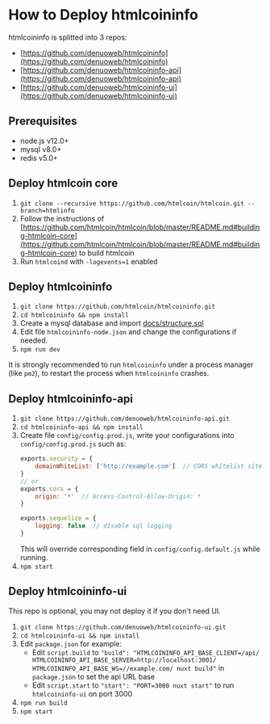 # How to Deploy htmlcoininfo

htmlcoininfo is splitted into 3 repos:
* [https://github.com/denuoweb/htmlcoininfo](https://github.com/denuoweb/htmlcoininfo)
* [https://github.com/denuoweb/htmlcoininfo-api](https://github.com/denuoweb/htmlcoininfo-api)
* [https://github.com/denuoweb/htmlcoininfo-ui](https://github.com/denuoweb/htmlcoininfo-ui)

## Prerequisites

* node.js v12.0+
* mysql v8.0+
* redis v5.0+

## Deploy htmlcoin core
1. `git clone --recursive https://github.com/htmlcoin/htmlcoin.git --branch=htmlinfo`
2. Follow the instructions of [https://github.com/htmlcoin/htmlcoin/blob/master/README.md#building-htmlcoin-core](https://github.com/htmlcoin/htmlcoin/blob/master/README.md#building-htmlcoin-core) to build htmlcoin
3. Run `htmlcoind` with `-logevents=1` enabled

## Deploy htmlcoininfo
1. `git clone https://github.com/htmlcoin/htmlcoininfo.git`
2. `cd htmlcoininfo && npm install`
3. Create a mysql database and import [docs/structure.sql](structure.sql)
4. Edit file `htmlcoininfo-node.json` and change the configurations if needed.
5. `npm run dev`

It is strongly recommended to run `htmlcoininfo` under a process manager (like `pm2`), to restart the process when `htmlcoininfo` crashes.

## Deploy htmlcoininfo-api
1. `git clone https://github.com/denuoweb/htmlcoininfo-api.git`
2. `cd htmlcoininfo-api && npm install`
3. Create file `config/config.prod.js`, write your configurations into `config/config.prod.js` such as:
    ```javascript
    exports.security = {
        domainWhiteList: ['http://example.com']  // CORS whitelist sites
    }
    // or
    exports.cors = {
        origin: '*'  // Access-Control-Allow-Origin: *
    }

    exports.sequelize = {
        logging: false  // disable sql logging
    }
    ```
    This will override corresponding field in `config/config.default.js` while running.
4. `npm start`

## Deploy htmlcoininfo-ui
This repo is optional, you may not deploy it if you don't need UI.
1. `git clone https://github.com/denuoweb/htmlcoininfo-ui.git`
2. `cd htmlcoininfo-ui && npm install`
3. Edit `package.json` for example:
   * Edit `script.build` to `"build": "HTMLCOININFO_API_BASE_CLIENT=/api/ HTMLCOININFO_API_BASE_SERVER=http://localhost:3001/ HTMLCOININFO_API_BASE_WS=//example.com/ nuxt build"` in `package.json` to set the api URL base
   * Edit `script.start` to `"start": "PORT=3000 nuxt start"` to run `htmlcoininfo-ui` on port 3000
4. `npm run build`
5. `npm start`

